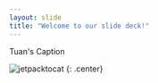 ```yaml
---
layout: slide
title: "Welcome to our slide deck!"
---
```


Tuan's Caption

![jetpacktocat](https://octodex.github.com/images/jetpacktocat.png)
{: .center}
